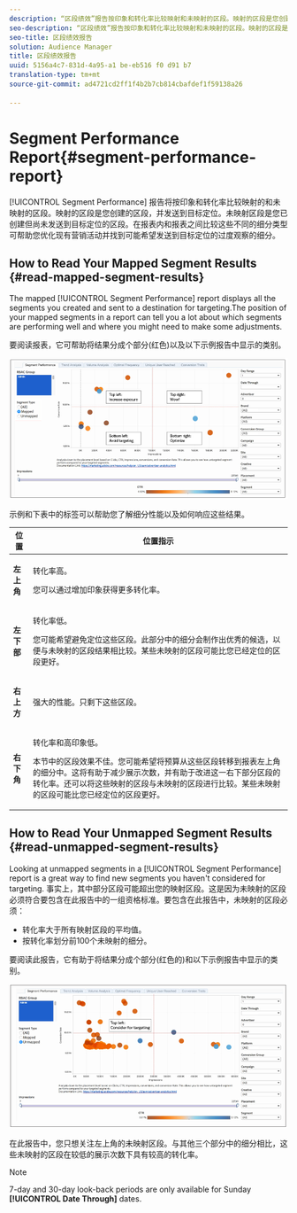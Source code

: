 ```yaml
---
description: “区段绩效”报告按印象和转化率比较映射和未映射的区段。映射的区段是您创建的区段，并发送到目标定位。未映射区段是您已创建但尚未发送到目标定位的区段。在报表内和报表之间比较这些不同的细分类型可帮助您优化现有营销活动并找到可能希望发送到目标定位的过度观察的细分。
seo-description: “区段绩效”报告按印象和转化率比较映射和未映射的区段。映射的区段是您创建的区段，并发送到目标定位。未映射区段是您已创建但尚未发送到目标定位的区段。在报表内和报表之间比较这些不同的细分类型可帮助您优化现有营销活动并找到可能希望发送到目标定位的过度观察的细分。
seo-title: 区段绩效报告
solution: Audience Manager
title: 区段绩效报告
uuid: 5156a4c7-831d-4a95-a1 be-eb516 f0 d91 b7
translation-type: tm+mt
source-git-commit: ad4721cd2ff1f4b2b7cb814cbafdef1f59138a26

---
```



# Segment Performance Report{#segment-performance-report}

[!UICONTROL Segment Performance] 报告将按印象和转化率比较映射的和未映射的区段。映射的区段是您创建的区段，并发送到目标定位。未映射区段是您已创建但尚未发送到目标定位的区段。在报表内和报表之间比较这些不同的细分类型可帮助您优化现有营销活动并找到可能希望发送到目标定位的过度观察的细分。

## How to Read Your Mapped Segment Results {#read-mapped-segment-results}

The mapped [!UICONTROL Segment Performance] report displays all the segments you created and sent to a destination for targeting.The position of your mapped segments in a report can tell you a lot about which segments are performing well and where you might need to make some adjustments.

要阅读报表，它可帮助将结果分成个部分(红色)以及以下示例报告中显示的类别。

![](assets/mapped-segment-performance.png)

示例和下表中的标签可以帮助您了解细分性能以及如何响应这些结果。

<table id="table_A29253B30DFA4CD7B3B7C320DE0BDEA4"> 
 <thead> 
  <tr> 
   <th colname="col1" class="entry"> 位置 </th> 
   <th colname="col2" class="entry"> 位置指示 </th> 
  </tr> 
 </thead>
 <tbody> 
  <tr> 
   <td colname="col1"> <p> <b>左上角</b> </p> </td> 
   <td colname="col2"> <p>转化率高。 </p> <p>您可以通过增加印象获得更多转化率。 </p> </td> 
  </tr> 
  <tr> 
   <td colname="col1"> <p> <b>左下部</b> </p> </td> 
   <td colname="col2"> <p>转化率低。 </p> <p>您可能希望避免定位这些区段。此部分中的细分会制作出优秀的候选，以便与未映射的区段结果相比较。某些未映射的区段可能比您已经定位的区段更好。 </p> </td> 
  </tr> 
  <tr> 
   <td colname="col1"> <p> <b>右上方</b> </p> </td> 
   <td colname="col2"> <p>强大的性能。只剩下这些区段。 </p> </td> 
  </tr> 
  <tr> 
   <td colname="col1"> <p> <b>右下角</b> </p> </td> 
   <td colname="col2"> <p>转化率和高印象低。 </p> <p>本节中的区段效果不佳。您可能希望将预算从这些区段转移到报表左上角的细分中。这将有助于减少展示次数，并有助于改进这一右下部分区段的转化率。还可以将这些映射的区段与未映射的区段进行比较。某些未映射的区段可能比您已经定位的区段更好。 </p> </td> 
  </tr> 
 </tbody> 
</table>

## How to Read Your Unmapped Segment Results {#read-unmapped-segment-results}

Looking at unmapped segments in a [!UICONTROL Segment Performance] report is a great way to find new segments you haven&#39;t considered for targeting. 事实上，其中部分区段可能超出您的映射区段。这是因为未映射的区段必须符合要包含在此报告中的一组资格标准。要包含在此报告中，未映射的区段必须：

* 转化率大于所有映射区段的平均值。
* 按转化率划分前100个未映射的细分。

要阅读此报告，它有助于将结果分成个部分(红色的)和以下示例报告中显示的类别。

![](assets/unmapped-segment-performance.png)

在此报告中，您只想关注左上角的未映射区段。与其他三个部分中的细分相比，这些未映射的区段在较低的展示次数下具有较高的转化率。

>[!NOTE]
>
>7-day and 30-day look-back periods are only available for Sunday **[!UICONTROL Date Through]** dates.
